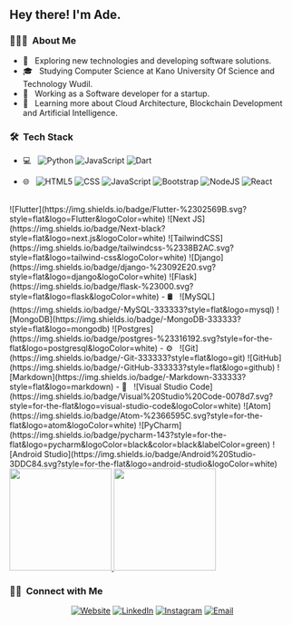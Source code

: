 <h2> Hey there! I'm Ade.</h2>

<h3> 👨🏻‍💻 &nbsp;About Me </h3>

- 🤔 &nbsp; Exploring new technologies and developing software solutions.
- 🎓 &nbsp; Studying Computer Science at Kano University Of Science and Technology Wudil.
- 💼 &nbsp; Working as a Software developer for a startup.
- 🌱 &nbsp; Learning more about Cloud Architecture, Blockchain Development and Artificial Intelligence.

<h3> 🛠 &nbsp;Tech Stack</h3>

- 💻 &nbsp;
  ![Python](https://img.shields.io/badge/python-3670A0?style=flat&logo=python&logoColor=ffdd54)
![JavaScript](https://img.shields.io/badge/javascript-%23323330.svg?style=flat&logo=javascript&logoColor=%23F7DF1E)
  ![Dart](https://img.shields.io/badge/dart-%230175C2.svg?style=flat&logo=dart&logoColor=white)
 
- 🌐 &nbsp;
  ![HTML5](https://img.shields.io/badge/-HTML5-333333?style=flat&logo=HTML5)
  ![CSS](https://img.shields.io/badge/-CSS-333333?style=flat&logo=CSS3&logoColor=1572B6)
 ![JavaScript](https://img.shields.io/badge/javascript-%23323330.svg?style=flat&logo=javascript&logoColor=%23F7DF1E)
 ![Bootstrap](https://img.shields.io/badge/bootstrap-%23563D7C.svg?style=flat&logo=bootstrap&logoColor=white)
  ![NodeJS](https://img.shields.io/badge/node.js-6DA55F?style=flat&logo=node.js&logoColor=white)
 ![React](https://img.shields.io/badge/react-%2320232a.svg?style=flat&logo=react&logoColor=%2361DAFB)
 <br />
  ![Flutter](https://img.shields.io/badge/Flutter-%2302569B.svg?style=flat&logo=Flutter&logoColor=white)
  ![Next JS](https://img.shields.io/badge/Next-black?style=flat&logo=next.js&logoColor=white)
  ![TailwindCSS](https://img.shields.io/badge/tailwindcss-%2338B2AC.svg?style=flat&logo=tailwind-css&logoColor=white)
  ![Django](https://img.shields.io/badge/django-%23092E20.svg?style=flat&logo=django&logoColor=white)
  ![Flask](https://img.shields.io/badge/flask-%23000.svg?style=flat&logo=flask&logoColor=white)
- 🛢 &nbsp;
  ![MySQL](https://img.shields.io/badge/-MySQL-333333?style=flat&logo=mysql)
  ![MongoDB](https://img.shields.io/badge/-MongoDB-333333?style=flat&logo=mongodb)
  ![Postgres](https://img.shields.io/badge/postgres-%23316192.svg?style=for-the-flat&logo=postgresql&logoColor=white)
- ⚙️ &nbsp;
  ![Git](https://img.shields.io/badge/-Git-333333?style=flat&logo=git)
  ![GitHub](https://img.shields.io/badge/-GitHub-333333?style=flat&logo=github)
  ![Markdown](https://img.shields.io/badge/-Markdown-333333?style=flat&logo=markdown)
- 🔧 &nbsp;
 ![Visual Studio Code](https://img.shields.io/badge/Visual%20Studio%20Code-0078d7.svg?style=for-the-flat&logo=visual-studio-code&logoColor=white)
  ![Atom](https://img.shields.io/badge/Atom-%2366595C.svg?style=for-the-flat&logo=atom&logoColor=white)
 ![PyCharm](https://img.shields.io/badge/pycharm-143?style=for-the-flat&logo=pycharm&logoColor=black&color=black&labelColor=green)
  ![Android Studio](https://img.shields.io/badge/Android%20Studio-3DDC84.svg?style=for-the-flat&logo=android-studio&logoColor=white)

<br/>

<a href="https://github.com/ahmadadejumo">
  <img height="180em" src="https://github-readme-stats.vercel.app/api?username=ahmadadejumo&show_icons=true&count_private=true&theme=tokyonight)](https://github.com/ahmadadejumo/github-readme-stats" />
  <img height="180em" src="https://github-readme-stats.vercel.app/api/top-langs/?username=ahmadadejumo&theme=buefy&layout=compact" />
</a>

<br/>

<h3> 🤝🏻 &nbsp;Connect with Me </h3>

<p align="center">
<a href="https://www.adejumoahmad.tech/"><img alt="Website" src="https://img.shields.io/badge/Website-www.aejumoahmad.tech-blue?style=flat-square&logo=google-chrome"></a>
<a href="https://www.linkedin.com/in/ahmad-adejumo-suleiman-143b92172/"><img alt="LinkedIn" src="https://img.shields.io/badge/LinkedIn-Adejumo%20Ahmad%20Suleiman-blue?style=flat-square&logo=linkedin"></a>
<a href="https://www.instagram.com/black__africana/"><img alt="Instagram" src="https://img.shields.io/badge/Instagram-Adejumo__-blue?style=flat-square&logo=instagram"></a>
<a href="mailto:adejumoahmad@gmail.com"><img alt="Email" src="https://img.shields.io/badge/Email-adejumoahmad@gmail.com-blue?style=flat-square&logo=gmail"></a>
</p>
